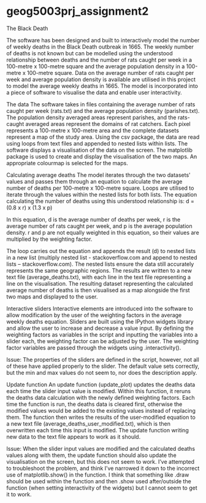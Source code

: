 # geog5003prj_assignment2
The Black Death

The software has been designed and built to interactively model the number of weekly deaths in the Black Death outbreak in 1665. The weekly number of deaths is not known but can be modelled using the understood relationship between deaths and the number of rats caught per week in a 100-metre x 100-metre square and the average population density in a 100-metre x 100-metre square. Data on the average number of rats caught per week and average population density is available are utilised in this project to model the average weekly deaths in 1665. The model is incorporated into a piece of software to visualise the data and enable user interactivity.

The data
The software takes in files containing the average number of rats caught per week (rats.txt) and the average population density (parishes.txt). The population density averaged areas represent parishes, and the rats-caught averaged areas represent the domains of rat catchers. Each pixel represents a 100-metre x 100-metre area and the complete datasets represent a map of the study area. Using the csv package, the data are read using loops from text files and appended to nested lists within lists. The software displays a visualisation of the data on the screen. The matplotlib package is used to create and display the visualisation of the two maps. An appropriate colourmap is selected for the maps.

Calculating average deaths
The model iterates through the two datasets' values and passes them through an equation to calculate the average number of deaths per 100-metre x 100-metre square. Loops are utilised to iterate through the values within the nested lists for both lists. The equation calculating the number of deaths using this understood relationship is:
d = (0.8 x r) x (1.3 x p)

In this equation, d is the average number of deaths per week, r is the average number of rats caught per week, and p is the average population density. r and p are not equally weighted in this equation, so their values are multiplied by the weighting factor.

The loop carries out the equation and appends the result (d) to nested lists in a new list (multiply nested list - stackoverflow.com and append to nested lists – stackoverflow.com). The nested lists ensure the data still accurately represents the same geographic regions. The results are written to a new text file (average_deaths.txt), with each line in the text file representing a line on the visualisation. The resulting dataset representing the calculated average number of deaths is then visualised as a map alongside the first two maps and displayed to the user.

Interactive sliders
Interactive elements are introduced into the software to allow modification by the user of the weighting factors in the average weekly deaths equation. Sliders are built using the IPython widgets library and allow the user to increase and decrease a value input. By defining the weighting factors as variables in the script and inputting the variables into a slider each, the weighting factor can be adjusted by the user. The weighting factor variables are passed through the widgets using .interactivity().

Issue: The properties of the sliders are defined in the script, however, not all of these have applied properly to the slider. The default value sets correctly, but the min and max values do not seem to, nor does the description apply.

Update function
An update function (update_plot) updates the deaths data each time the slider input value is modified. Within this function, it reruns the deaths data calculation with the newly defined weighting factors. Each time the function is run, the deaths data is cleared first, otherwise the modified values would be added to the existing values instead of replacing them. The function then writes the results of the user-modified equation to a new text file (average_deaths_user_modified.txt), which is then overwritten each time this input is modified. The update function writing new data to the text file appears to work as it should.

Issue: When the slider input values are modified and the calculated deaths values along with them, the update function should also update the visualisation on the screen, but this does not seem to work. I’ve attempted to troubleshoot the problem, and think I’ve narrowed it down to the incorrect use of matplotlib.show() in the function. I think that something like .draw should be used within the function and then .show used after/outside the function (when setting interactivity of the widgets) but I cannot seem to get it to work.
